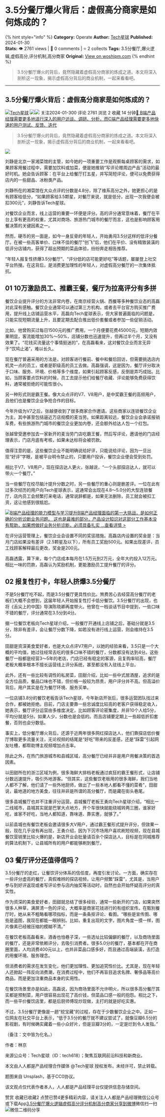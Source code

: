 # 3.5分餐厅爆火背后：虚假高分商家是如何炼成的？
{% hint style="info" %}
**Category:** Operate
**Author:** [Tech星球](https://www.woshipm.com/u/877709)
**Published:** 2024-01-30  
**Stats:** 👁️ 2761 views | 💬 0 comments | ⭐ 2 collects
**Tags:** 3.5分餐厅,爆火逻辑,虚假高分,评分机制,高分商家
**Original:** [View on woshipm.com](https://www.woshipm.com/operate/5986457.html)
{% endhint %}
> 3.5分餐厅爆火的背后，竟然隐藏着虚假高分商家的炼成之道。本文将深入剖析这一现象，揭示虚假高分背后的商业机制，一起来看看吧。

---

## 3.5分餐厅爆火背后：虚假高分商家是如何炼成的？

[![](https://image.woshipm.com/wp-files/2019/08/zcNGincDWsV6RgnzUtHU.jpg!/both/72x72)](https://www.woshipm.com/u/877709)[Tech星球](https://www.woshipm.com/u/877709) ![](https://static.woshipm.com/tag/1122_1@2x.png)![](https://static.woshipm.com/tag/2104_1@2x.png) 关注2024-01-300 评论 2761 浏览 2 收藏 14 分钟[🔗 B端产品经理需要更多地进行深入的用户访谈、调研、分析，而C端产品经理需要更多地快速的用户测试、反馈、迭代](https://ke.qidianla.com/courses/bcpm)

> 3.5分餐厅爆火的背后，竟然隐藏着虚假高分商家的炼成之道。本文将深入剖析这一现象，揭示虚假高分背后的商业机制，一起来看看吧。

![](https://image.woshipm.com/2023/04/13/380ac632-d9e2-11ed-a8b0-00163e0b5ff3.jpg)

刘静是北京一家湘菜馆的主管，如今她的一项重要工作是观察每桌顾客的需求，如果顾客用餐过程中，需要加饮料或加菜，便是她推销“写评论赠周边产品”活动的最好时机。她会告诉顾客：在平台上给餐厅打五星，并写简短评论，便可以免费获得店内的一些甜品、冰粉类产品。

刘静所在的湘菜馆在大众点评的分数是4.8分，除了维系高分之外，她更担心的是有顾客给低分，“如果顾客给3.5颗星，对餐厅来说，就是低分，出现一次我便会被扣300元”，刘静告诉Tech星球。

对餐饮企业而言，线上运营的重要一环便是评分。高的评分通常意味着，餐厅在平台上享有更高的权重，尤其对商场、旅游热门城市的餐厅而言，这也是影响顾客用餐决策的关键因素之一。

然而，硬币的另一面是，如今一身反骨的年轻人，开始勇闯3.5分这样的低评分餐厅。在被一些高客单价、口味不佳的餐厅“创飞”后，他们在平价、没有精致装潢的低评分店铺内，获得了超出预期的菜品体验，纷纷奔走相告推荐。

“年轻人报复性挤爆3.5分餐厅”、“评分低的店可能更好吃”等话题，屡屡登上社交平台热搜。在这背后，是消费更加理性的年轻人，对虚假高分餐厅的一次集体抵抗。

## 01 10万激励员工、推霸王餐，餐厅为拉高评分有多拼

餐饮企业提升评分的方法非常内卷，在南京经营火锅、西餐等多种餐饮业态的高磊对此深有感触。餐饮企业通常可以通过第三方机构，或者去平台官方购买推广费用，提升线上店铺运营水平，高磊向Tech星球表示，但大家普遍面临的问题是，只能实现短期流量上升，且要定期去配合推出低价套餐或者参加一些促销活动。

比如，他曾购买过每日1500元的推广费用，一个月便要花费45000元，短期内效果明显，客流能增加30%～50%，店铺分数也迅速提升，但再过半个月，又没有效果了。“花钱买流量这个事情挺迷的”，在高磊看来，这对餐饮企业而言无异于“饮鸠止渴”，难以长久。

现在餐厅普遍采用的方法是，对顾客进行餐前、餐中和餐后回访，但需要挑选店内机灵一点的员工，或者是职级高的员工去做。高磊强调，这是因为，餐厅评分取决于口味、服务、环境、价格等多个维度，如果引起顾客反感，反倒是弄巧成拙。比如，当顾客要点饮料的时候，员工去提示他们给餐厅收藏、评论能够免费获得饮料，通常被拒绝的可能性很小。

另一种形式则是霸王餐。像大众点评的V7、V8用户，是中奖霸王餐的高频用户，且他们也是餐饮企业争抢合作的目标。

今年升级为V7之后，张越便收到了很多商家合作邀请。这些商家以连锁餐饮企业为主，其中甚至包括逼近万店规模的麦当劳。如果距离较远，餐饮企业会承诺报销车费，有些旅游热门城市的餐饮企业更加内卷，还会额外给达人包一个红包。

张越曾受邀参加去一家新开的麦当劳门店吃霸王餐，然后写评论，邀请他的门店经理表示，门店月底有考核，如果未达标将会被罚款。

值得注意的是，这些餐饮企业不能明确说给好评，只能说给评论，因为一旦出现“好评”字眼，是被平台明令禁止的，只要用户投诉，餐饮企业便会受到处罚。

相比于V7、V8用户，现在探店达人更火，张越说，“一个头部探店达人，就可以带火一个餐厅。”

当一些餐厅在绞尽脑汁提升分数之时，另一些餐厅的重心则是删差评。一位在此有过多次经历的用户向Tech星球表示，这通常会出现在4.8～5.0分的大型连锁餐厅，店内员工会频繁打来电话，通常说辞都是，如果无法删除，员工就会被扣工资，这让他感到很尴尬。

[![](https://image.woshipm.com/2023/08/02/1554eea8-30e3-11ee-88e7-00163e0b5ff3.png)B端产品经理的能力模型与学习提升B端产品经理面临的第一大挑战，是如何正确的分析诊断业务问题。 这也是最难的部分，产品设计知识对这部分工作基本没有帮助，如果想做好业务分析诊断，必须具备扎实 ...查看详情 >](https://ke.qidianla.com/courses/bcpm)

在评分运营管理上，餐饮企业会设置不同的奖惩措施。高磊店内设置的奖金是：当月门店如果没有差评（2.5颗星及以下），所有员工奖励500元。如果出现差评，员工找顾客解释最后更改，奖金是200元。

高磊透露，算下来，每个门店成本每月在1.5万元到2万元，全年大约投入12万元。相比一味的罚款，高磊认为奖励机制，更能激励员工提升餐厅的评分。

## 02 报复性打卡，年轻人挤爆3.5分餐厅

不是5分餐厅吃不起，而是3.5分餐厅更具性价比。煞费苦心去经营高分餐厅的老板们大概不会想到，这届年轻人开始报复性打卡低分餐饮。3.5分餐厅的出现，也将《舌尖上的中国》导演陈晓卿再度带火。他曾在一档谈话节目中提到，一些口味不错的餐厅，评分通常在3.5分到4分。

据一位餐饮老板向Tech星球介绍，一般餐厅开通线上店铺之后，基础分就是3.5分，除非有差评，会让餐厅分数下降，如若没有进行线上运营，则会维持在3.5分。

田甜是资深美食爱好者，也是大众点评V7用户，以她的经验来看，3.5只是一个大概的平均值，她过往经常去吃的很多口味不错的餐厅，分数都没有达到4分。这些餐厅一般都是经营3～5年的老店，门店已经有稳定的客源，且复购率较高，餐厅老板大概率根本不擅长运营线上评分系统，甚至都没有入驻线上平台。

此外，还有一些比较有调性的私房菜，田甜介绍，比如一些中式居酒屋，追求的是全方位品质，餐品口味也不错，但价格一般较为昂贵，用户评分并不高。但高溢价背后，用户其实是在为餐厅环境、服务买单。

一位店铺3.8分的餐饮老板告诉Tech星球，今年新店开张后，很多运营团队找过来合作，都被她拒绝。目前，门店主要靠一些忠诚度比较高的老客户获得稳定收入，她表示，餐厅评分运营由多维度决定，比如顾客评论密集度，并非10个人给5分，平均分就是5分。如果人少，分数也是会低的。而且店铺要定期上一些超低折扣套餐，否则也会分数低。

事实上，低分餐厅爆火背后，还源于近两年很多网红探店达人，他们靠探店低价餐厅博取更多流量关注，无论视频的结尾是“好吃”带来的反差感，还是“踩雷”引起网友吐槽，都帮助博主视频增加点击率。

除此之外，在热门旅游城市和县城区域，高分餐厅已经并非是用户用餐决策的首选因素。

以田甜所在的浙江区域为例，很多海鲜大排档老板通过疯狂的霸王餐形式，让店铺分数迅速提升，吸引外地游客。“但其实，这些餐饮老板用的很多海鲜，我们当地人都不了解，他们请了一些外地厨师，做出了一些本地人都看不懂的菜肴”，田甜说，最地道的地方美食，往往并非是所谓的高分餐厅，而是藏在街头巷尾。

很多县城餐厅也并不注重评分运营。县城餐厅老板王勇向Tech星球介绍，“相比一二线城市，县城其实就是巴掌大点地方，开个车很快就能绕城转两三圈，谁家好吃，谁家不好吃，当地人都知道，靠味道、靠实惠，就够了。”

以前县城也有餐饮老板会邀请很多大V用户，通过霸王餐形式提升评分，但效果一般，现在几乎没有再出现，王勇介绍，因为下沉市场用户喜欢刷短视频，现在县城餐饮营销里比较火爆的是，新店开业会批量请百余个探店达人，目标是在同城推荐的算法机制下，让县城所有的用户都能够刷到餐厅。

## 03 餐厅评分还值得信吗？

3.5分餐厅的走红，让餐饮评分体系的信任度，再度引发讨论。一方面，确实存在一些评分虚高的餐厅，真假难辨的探店视频，让用户频繁“踩雷”，尤其是，当用户参与到好评返现或者写评论参与店内抽奖等活动时，自然也会开始怀疑高评分的真实性。

作为资深的美食爱好者，田甜就总结了很多经验，通常一些新开的门店，如果突然很多人种草，满屏清一色的评论，大概率是商家花钱进行的有组织宣传。在甄别餐厅时，她从来不粗略看哪项指标，而是一条条抠评论、看图。“哪些是宣传图、哪些是盗图，我现在都能一眼辨别。比如，重复出现的文字，图片角度一摸一样，图片像素已经被压缩的模糊不清。”

在餐饮老板高磊看来，酒香也怕巷子深，一些选址比较偏僻的餐厅，以及商场里面的餐厅，还是非常依赖评分，去吸引消费者。很多5.0分的餐厅，基本都在开在商圈里面，人均消费400元以上，也并非菜品口感多好，而且通过高端装潢，去打造的用餐环境、服务理念。

但消费者的需求在发生变化，他们更加理性、更加追究性价比。尤其是，现在年轻人还掀起一阵反向消费潮，在消费过程中，他们不再盲目追求名牌、奢侈品等高价商品，而是更加注重商品本身的实用性。

在餐饮场景里亦是如此，高磊说，因为商场里面不允许明火，所以很多高分餐厅其实都是预制菜，用户很容易出现花了高价钱，但菜品口感一般的抱怨。相比之下，而一些平价餐饮店里，都是后厨师傅现炒现做，主打的就是好吃实惠。

不过，3.5分餐厅更像是一趟“挖宝藏”的过程，存在于少数餐饮企业之中。正如一位网友在社交平台上表示，“低于3.5分的餐厅就不建议尝试了，就像豆瓣6.5分的影视剧，有时候确实藏着一些小众好片，但是豆瓣3分的，一定是烂到令人发指。”

（备注：文中皆为化名。）

作者：林京

来源公众号：Tech星球（ID：tech618）；聚焦互联网前沿科技和新商业。

本文由人人都是产品经理合作媒体 @Tech星球 授权发布，未经许可，禁止转载。

题图来自 Unsplash，基于CC0协议。

该文观点仅代表作者本人，人人都是产品经理平台仅提供信息存储空间。

赞赏 收藏已收藏2 点赞已赞4更多精彩内容，请关注人人都是产品经理微信公众号或下载App[3.5分餐厅](https://www.woshipm.com/tag/3-5%e5%88%86%e9%a4%90%e5%8e%85)[爆火逻辑](https://www.woshipm.com/tag/%e7%88%86%e7%81%ab%e9%80%bb%e8%be%91)[虚假高分](https://www.woshipm.com/tag/%e8%99%9a%e5%81%87%e9%ab%98%e5%88%86)[评分机制](https://www.woshipm.com/tag/%e8%af%84%e5%88%86%e6%9c%ba%e5%88%b6)[高分商家](https://www.woshipm.com/tag/%e9%ab%98%e5%88%86%e5%95%86%e5%ae%b6)[分享到微博](https://service.weibo.com/share/share.php?appkey=2775287854&title=3.5分餐厅爆火背后：虚假高分商家是如何炼成的？&url=https://www.woshipm.com/operate/5986457.html&pic=https://image.woshipm.com/2023/04/13/380ac632-d9e2-11ed-a8b0-00163e0b5ff3.jpg)微信扫一扫![微信二维码](https://api.pwmqr.com/qrcode/create/?url=https://www.woshipm.com/operate/5986457.html)分享